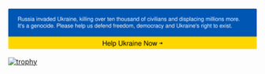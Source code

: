 [<img src="https://raw.githubusercontent.com/vshymanskyy/StandWithUkraine/main/banner2-direct.svg" alt="drawing" width="800px"/>](https://savelife.in.ua/en/donate-en/)

<!-- [![Mykola Veremchuk GitHub Stats Card](https://github-readme-stats.vercel.app/api?username=mykola-vrmchk&show_icons=true&theme=monokai&hide_border=true&card_width=800px)](https://github.com/anuraghazra/github-readme-stats) -->

[![trophy](https://github-profile-trophy.vercel.app/?username=mykola-vrmchk&theme=onedark&column=7&margin-w=5&margin-h=10&no-frame=true)](https://github.com/ryo-ma/github-profile-trophy)

<!-- [![Top Langs](https://github-readme-stats.vercel.app/api/top-langs/?username=mykola-vrmchk&theme=monokai&hide_border=true&card_width=470px)](https://github.com/anuraghazra/github-readme-stats) -->
